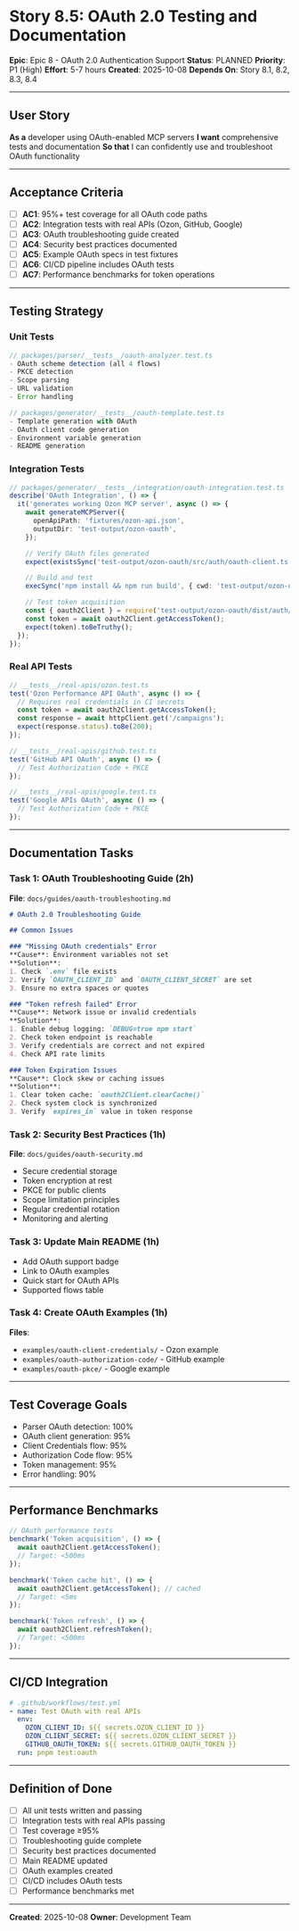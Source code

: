 # Story 8.5: OAuth 2.0 Testing and Documentation

**Epic**: Epic 8 - OAuth 2.0 Authentication Support
**Status**: PLANNED
**Priority**: P1 (High)
**Effort**: 5-7 hours
**Created**: 2025-10-08
**Depends On**: Story 8.1, 8.2, 8.3, 8.4

---

## User Story

**As a** developer using OAuth-enabled MCP servers
**I want** comprehensive tests and documentation
**So that** I can confidently use and troubleshoot OAuth functionality

---

## Acceptance Criteria

- [ ] **AC1**: 95%+ test coverage for all OAuth code paths
- [ ] **AC2**: Integration tests with real APIs (Ozon, GitHub, Google)
- [ ] **AC3**: OAuth troubleshooting guide created
- [ ] **AC4**: Security best practices documented
- [ ] **AC5**: Example OAuth specs in test fixtures
- [ ] **AC6**: CI/CD pipeline includes OAuth tests
- [ ] **AC7**: Performance benchmarks for token operations

---

## Testing Strategy

### Unit Tests

```typescript
// packages/parser/__tests__/oauth-analyzer.test.ts
- OAuth scheme detection (all 4 flows)
- PKCE detection
- Scope parsing
- URL validation
- Error handling

// packages/generator/__tests__/oauth-template.test.ts
- Template generation with OAuth
- OAuth client code generation
- Environment variable generation
- README generation
```

### Integration Tests

```typescript
// packages/generator/__tests__/integration/oauth-integration.test.ts
describe('OAuth Integration', () => {
  it('generates working Ozon MCP server', async () => {
    await generateMCPServer({
      openApiPath: 'fixtures/ozon-api.json',
      outputDir: 'test-output/ozon-oauth',
    });

    // Verify OAuth files generated
    expect(existsSync('test-output/ozon-oauth/src/auth/oauth-client.ts')).toBe(true);

    // Build and test
    execSync('npm install && npm run build', { cwd: 'test-output/ozon-oauth' });

    // Test token acquisition
    const { oauth2Client } = require('test-output/ozon-oauth/dist/auth/oauth-client.js');
    const token = await oauth2Client.getAccessToken();
    expect(token).toBeTruthy();
  });
});
```

### Real API Tests

```typescript
// __tests__/real-apis/ozon.test.ts
test('Ozon Performance API OAuth', async () => {
  // Requires real credentials in CI secrets
  const token = await oauth2Client.getAccessToken();
  const response = await httpClient.get('/campaigns');
  expect(response.status).toBe(200);
});

// __tests__/real-apis/github.test.ts
test('GitHub API OAuth', async () => {
  // Test Authorization Code + PKCE
});

// __tests__/real-apis/google.test.ts
test('Google APIs OAuth', async () => {
  // Test Authorization Code + PKCE
});
```

---

## Documentation Tasks

### Task 1: OAuth Troubleshooting Guide (2h)

**File**: `docs/guides/oauth-troubleshooting.md`

```markdown
# OAuth 2.0 Troubleshooting Guide

## Common Issues

### "Missing OAuth credentials" Error
**Cause**: Environment variables not set
**Solution**:
1. Check `.env` file exists
2. Verify `OAUTH_CLIENT_ID` and `OAUTH_CLIENT_SECRET` are set
3. Ensure no extra spaces or quotes

### "Token refresh failed" Error
**Cause**: Network issue or invalid credentials
**Solution**:
1. Enable debug logging: `DEBUG=true npm start`
2. Check token endpoint is reachable
3. Verify credentials are correct and not expired
4. Check API rate limits

### Token Expiration Issues
**Cause**: Clock skew or caching issues
**Solution**:
1. Clear token cache: `oauth2Client.clearCache()`
2. Check system clock is synchronized
3. Verify `expires_in` value in token response
```

### Task 2: Security Best Practices (1h)

**File**: `docs/guides/oauth-security.md`

- Secure credential storage
- Token encryption at rest
- PKCE for public clients
- Scope limitation principles
- Regular credential rotation
- Monitoring and alerting

### Task 3: Update Main README (1h)

- Add OAuth support badge
- Link to OAuth examples
- Quick start for OAuth APIs
- Supported flows table

### Task 4: Create OAuth Examples (1h)

**Files**:
- `examples/oauth-client-credentials/` - Ozon example
- `examples/oauth-authorization-code/` - GitHub example
- `examples/oauth-pkce/` - Google example

---

## Test Coverage Goals

- Parser OAuth detection: 100%
- OAuth client generation: 95%
- Client Credentials flow: 95%
- Authorization Code flow: 95%
- Token management: 95%
- Error handling: 90%

---

## Performance Benchmarks

```typescript
// OAuth performance tests
benchmark('Token acquisition', () => {
  await oauth2Client.getAccessToken();
  // Target: <500ms
});

benchmark('Token cache hit', () => {
  await oauth2Client.getAccessToken(); // cached
  // Target: <5ms
});

benchmark('Token refresh', () => {
  await oauth2Client.refreshToken();
  // Target: <500ms
});
```

---

## CI/CD Integration

```yaml
# .github/workflows/test.yml
- name: Test OAuth with real APIs
  env:
    OZON_CLIENT_ID: ${{ secrets.OZON_CLIENT_ID }}
    OZON_CLIENT_SECRET: ${{ secrets.OZON_CLIENT_SECRET }}
    GITHUB_OAUTH_TOKEN: ${{ secrets.GITHUB_OAUTH_TOKEN }}
  run: pnpm test:oauth
```

---

## Definition of Done

- [ ] All unit tests written and passing
- [ ] Integration tests with real APIs passing
- [ ] Test coverage ≥95%
- [ ] Troubleshooting guide complete
- [ ] Security best practices documented
- [ ] Main README updated
- [ ] OAuth examples created
- [ ] CI/CD includes OAuth tests
- [ ] Performance benchmarks met

---

**Created**: 2025-10-08
**Owner**: Development Team
